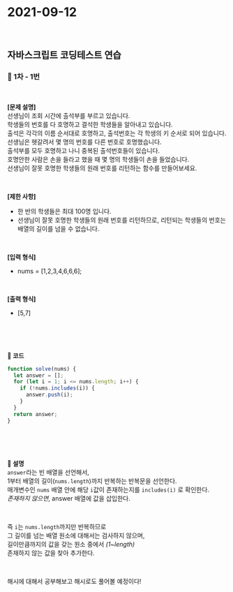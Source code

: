 # 2021-09-12

<br/>

## 자바스크립트 코딩테스트 연습

### 🍏 1차 - 1번

<br/>

**[문제 설명]**  
선생님이 조회 시간에 출석부를 부르고 있습니다.  
학생들의 번호를 다 호명하고 결석한 학생들을 알아내고 있습니다.  
출석은 각각의 이름 순서대로 호명하고, 출석번호는 각 학생의 키 순서로 되어 있습니다.  
선생님은 헷갈려서 몇 명의 번호를 다른 번호로 호명했습니다.  
출석부를 모두 호명하고 나니 중복된 출석번호들이 있습니다.  
호명안한 사람은 손을 들라고 했을 때 몇 명의 학생들이 손을 들었습니다.  
선생님이 잘못 호명한 학생들의 원래 번호를 리턴하는 함수를 만들어보세요.

<br/>

**[제한 사항]**

- 한 반의 학생들은 최대 100명 입니다.
- 선생님이 잘못 호명한 학생들의 원래 번호를 리턴하므로, 리턴되는 학생들의 번호는 배열의 길이를 넘을 수 없습니다.

<br/>

**[입력 형식]**

- nums = [1,2,3,4,6,6,6];

<br/>

**[출력 형식]**

- [5,7]

<br/>
<br/>
<br/>

**💙 코드**

```js
function solve(nums) {
  let answer = [];
  for (let i = 1; i <= nums.length; i++) {
    if (!nums.includes(i)) {
      answer.push(i);
    }
  }
  return answer;
}
```

<br/>
<br/>
<br/>

**💛 설명**  
`answer`라는 빈 배열을 선언해서,  
1부터 배열의 길이(`nums.length`)까지 반복하는 반복문을 선언한다.  
매개변수인 `nums` 배열 안에 해당 `i`값이 존재하는지를 `includes(i)` 로 확인한다.  
_존재하지 않으면_, answer 배열에 값을 삽입한다.

<br/>

즉 `i`는 `nums.length`까지만 반복하므로  
그 길이를 넘는 배열 원소에 대해서는 검사하지 않으며,  
길이만큼까지의 값을 갖는 원소 중에서 _(1~length)_  
존재하지 않는 값을 찾아 추가한다.

<br/>

해시에 대해서 공부해보고 해시로도 풀어볼 예정이다!

<br/>
<br/>

